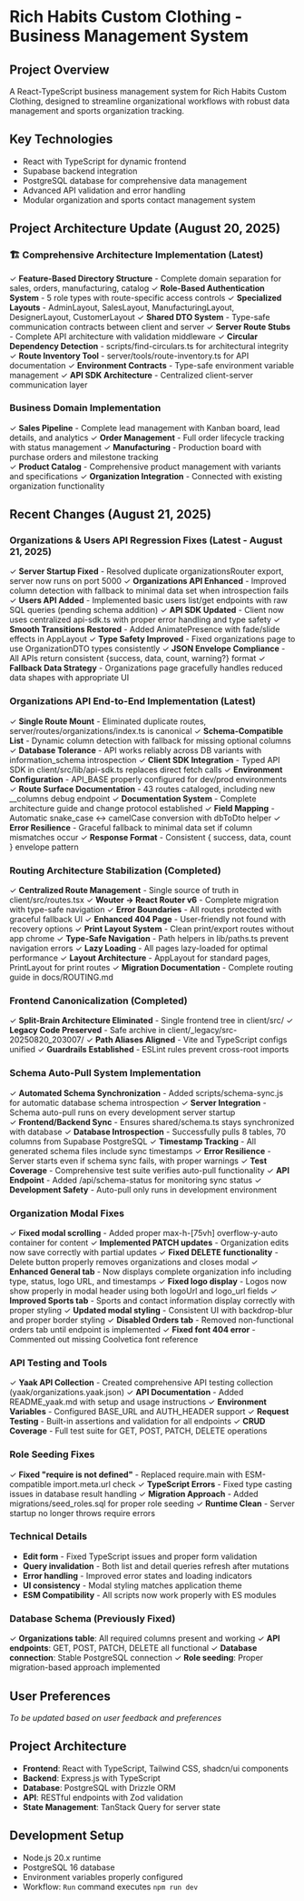 # Rich Habits Custom Clothing - Business Management System

## Project Overview
A React-TypeScript business management system for Rich Habits Custom Clothing, designed to streamline organizational workflows with robust data management and sports organization tracking.

## Key Technologies
- React with TypeScript for dynamic frontend
- Supabase backend integration 
- PostgreSQL database for comprehensive data management
- Advanced API validation and error handling
- Modular organization and sports contact management system

## Project Architecture Update (August 20, 2025)

### 🏗️ Comprehensive Architecture Implementation (Latest)
✓ **Feature-Based Directory Structure** - Complete domain separation for sales, orders, manufacturing, catalog
✓ **Role-Based Authentication System** - 5 role types with route-specific access controls
✓ **Specialized Layouts** - AdminLayout, SalesLayout, ManufacturingLayout, DesignerLayout, CustomerLayout
✓ **Shared DTO System** - Type-safe communication contracts between client and server
✓ **Server Route Stubs** - Complete API architecture with validation middleware
✓ **Circular Dependency Detection** - scripts/find-circulars.ts for architectural integrity
✓ **Route Inventory Tool** - server/tools/route-inventory.ts for API documentation
✓ **Environment Contracts** - Type-safe environment variable management
✓ **API SDK Architecture** - Centralized client-server communication layer

### Business Domain Implementation
✓ **Sales Pipeline** - Complete lead management with Kanban board, lead details, and analytics
✓ **Order Management** - Full order lifecycle tracking with status management
✓ **Manufacturing** - Production board with purchase orders and milestone tracking  
✓ **Product Catalog** - Comprehensive product management with variants and specifications
✓ **Organization Integration** - Connected with existing organization functionality

## Recent Changes (August 21, 2025)

### Organizations & Users API Regression Fixes (Latest - August 21, 2025)
✓ **Server Startup Fixed** - Resolved duplicate organizationsRouter export, server now runs on port 5000
✓ **Organizations API Enhanced** - Improved column detection with fallback to minimal data set when introspection fails
✓ **Users API Added** - Implemented basic users list/get endpoints with raw SQL queries (pending schema addition)
✓ **API SDK Updated** - Client now uses centralized api-sdk.ts with proper error handling and type safety
✓ **Smooth Transitions Restored** - Added AnimatePresence with fade/slide effects in AppLayout
✓ **Type Safety Improved** - Fixed organizations page to use OrganizationDTO types consistently
✓ **JSON Envelope Compliance** - All APIs return consistent {success, data, count, warning?} format
✓ **Fallback Data Strategy** - Organizations page gracefully handles reduced data shapes with appropriate UI

### Organizations API End-to-End Implementation (Latest)
✓ **Single Route Mount** - Eliminated duplicate routes, server/routes/organizations/index.ts is canonical
✓ **Schema-Compatible List** - Dynamic column detection with fallback for missing optional columns  
✓ **Database Tolerance** - API works reliably across DB variants with information_schema introspection
✓ **Client SDK Integration** - Typed API SDK in client/src/lib/api-sdk.ts replaces direct fetch calls
✓ **Environment Configuration** - API_BASE properly configured for dev/prod environments
✓ **Route Surface Documentation** - 43 routes cataloged, including new __columns debug endpoint
✓ **Documentation System** - Complete architecture guide and change protocol established
✓ **Field Mapping** - Automatic snake_case ↔ camelCase conversion with dbToDto helper
✓ **Error Resilience** - Graceful fallback to minimal data set if column mismatches occur
✓ **Response Format** - Consistent { success, data, count } envelope pattern

### Routing Architecture Stabilization (Completed)
✓ **Centralized Route Management** - Single source of truth in client/src/routes.tsx
✓ **Wouter → React Router v6** - Complete migration with type-safe navigation
✓ **Error Boundaries** - All routes protected with graceful fallback UI
✓ **Enhanced 404 Page** - User-friendly not found with recovery options
✓ **Print Layout System** - Clean print/export routes without app chrome
✓ **Type-Safe Navigation** - Path helpers in lib/paths.ts prevent navigation errors
✓ **Lazy Loading** - All pages lazy-loaded for optimal performance
✓ **Layout Architecture** - AppLayout for standard pages, PrintLayout for print routes
✓ **Migration Documentation** - Complete routing guide in docs/ROUTING.md

### Frontend Canonicalization (Completed)
✓ **Split-Brain Architecture Eliminated** - Single frontend tree in client/src/
✓ **Legacy Code Preserved** - Safe archive in client/_legacy/src-20250820_203007/
✓ **Path Aliases Aligned** - Vite and TypeScript configs unified
✓ **Guardrails Established** - ESLint rules prevent cross-root imports

### Schema Auto-Pull System Implementation
✓ **Automated Schema Synchronization** - Added scripts/schema-sync.js for automatic database schema introspection
✓ **Server Integration** - Schema auto-pull runs on every development server startup  
✓ **Frontend/Backend Sync** - Ensures shared/schema.ts stays synchronized with database
✓ **Database Introspection** - Successfully pulls 8 tables, 70 columns from Supabase PostgreSQL
✓ **Timestamp Tracking** - All generated schema files include sync timestamps
✓ **Error Resilience** - Server starts even if schema sync fails, with proper warnings
✓ **Test Coverage** - Comprehensive test suite verifies auto-pull functionality
✓ **API Endpoint** - Added /api/schema-status for monitoring sync status
✓ **Development Safety** - Auto-pull only runs in development environment

### Organization Modal Fixes
✓ **Fixed modal scrolling** - Added proper max-h-[75vh] overflow-y-auto container for content
✓ **Implemented PATCH updates** - Organization edits now save correctly with partial updates
✓ **Fixed DELETE functionality** - Delete button properly removes organizations and closes modal
✓ **Enhanced General tab** - Now displays complete organization info including type, status, logo URL, and timestamps
✓ **Fixed logo display** - Logos now show properly in modal header using both logoUrl and logo_url fields
✓ **Improved Sports tab** - Sports and contact information display correctly with proper styling
✓ **Updated modal styling** - Consistent UI with backdrop-blur and proper border styling
✓ **Disabled Orders tab** - Removed non-functional orders tab until endpoint is implemented
✓ **Fixed font 404 error** - Commented out missing Coolvetica font reference

### API Testing and Tools
✓ **Yaak API Collection** - Created comprehensive API testing collection (yaak/organizations.yaak.json)
✓ **API Documentation** - Added README_yaak.md with setup and usage instructions
✓ **Environment Variables** - Configured BASE_URL and AUTH_HEADER support
✓ **Request Testing** - Built-in assertions and validation for all endpoints
✓ **CRUD Coverage** - Full test suite for GET, POST, PATCH, DELETE operations

### Role Seeding Fixes
✓ **Fixed "require is not defined"** - Replaced require.main with ESM-compatible import.meta.url check
✓ **TypeScript Errors** - Fixed type casting issues in database result handling
✓ **Migration Approach** - Added migrations/seed_roles.sql for proper role seeding
✓ **Runtime Clean** - Server startup no longer throws require errors

### Technical Details
- **Edit form** - Fixed TypeScript issues and proper form validation
- **Query invalidation** - Both list and detail queries refresh after mutations
- **Error handling** - Improved error states and loading indicators
- **UI consistency** - Modal styling matches application theme
- **ESM Compatibility** - All scripts now work properly with ES modules

### Database Schema (Previously Fixed)
✓ **Organizations table**: All required columns present and working
✓ **API endpoints**: GET, POST, PATCH, DELETE all functional
✓ **Database connection**: Stable PostgreSQL connection
✓ **Role seeding**: Proper migration-based approach implemented

## User Preferences
*To be updated based on user feedback and preferences*

## Project Architecture
- **Frontend**: React with TypeScript, Tailwind CSS, shadcn/ui components
- **Backend**: Express.js with TypeScript
- **Database**: PostgreSQL with Drizzle ORM
- **API**: RESTful endpoints with Zod validation
- **State Management**: TanStack Query for server state

## Development Setup
- Node.js 20.x runtime
- PostgreSQL 16 database
- Environment variables properly configured
- Workflow: `Run` command executes `npm run dev`